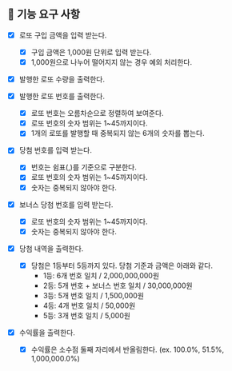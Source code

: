 ## 🚀 기능 요구 사항


- [x] 로또 구입 금액을 입력 받는다. 
  - [x] 구입 금액은 1,000원 단위로 입력 받는다. 
  - [x] 1,000원으로 나누어 떨어지지 않는 경우 예외 처리한다.

- [x] 발행한 로또 수량을 출력한다.

- [x] 발행한 로또 번호를 출력한다.
  - [x] 로또 번호는 오름차순으로 정렬하여 보여준다.
  - [x] 로또 번호의 숫자 범위는 1~45까지이다.
  - [x] 1개의 로또를 발행할 때 중복되지 않는 6개의 숫자를 뽑는다.

- [x] 당첨 번호를 입력 받는다. 
  - [x] 번호는 쉼표(,)를 기준으로 구분한다.
  - [x] 로또 번호의 숫자 범위는 1~45까지이다.
  - [x] 숫자는 중복되지 않아야 한다.

- [x] 보너스 당첨 번호를 입력 받는다.
  - [x] 로또 번호의 숫자 범위는 1~45까지이다.
  - [x] 숫자는 중복되지 않아야 한다.

- [x] 당첨 내역을 출력한다.
  - [x] 당첨은 1등부터 5등까지 있다. 당첨 기준과 금액은 아래와 같다.
      - 1등: 6개 번호 일치 / 2,000,000,000원
      - 2등: 5개 번호 + 보너스 번호 일치 / 30,000,000원
      - 3등: 5개 번호 일치 / 1,500,000원
      - 4등: 4개 번호 일치 / 50,000원
      - 5등: 3개 번호 일치 / 5,000원
    
- [x] 수익률을 출력한다.
  - [x] 수익률은 소수점 둘째 자리에서 반올림한다. (ex. 100.0%, 51.5%, 1,000,000.0%)
